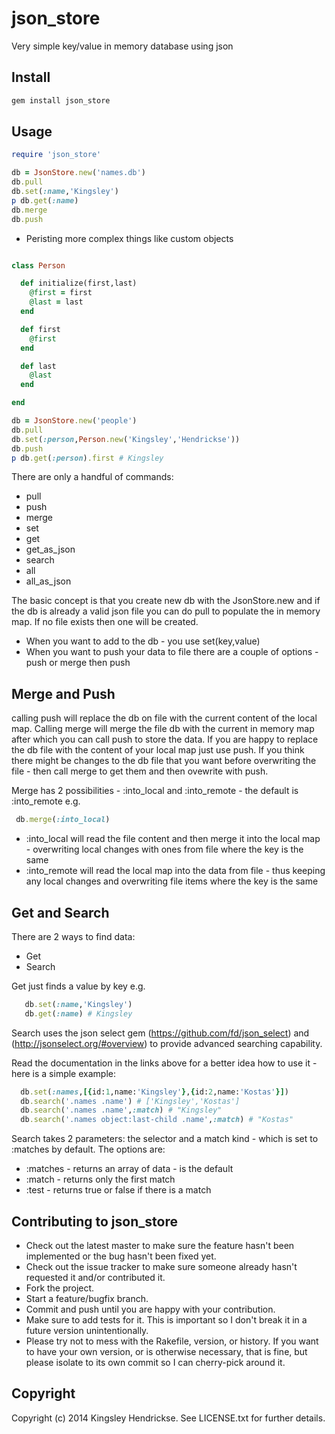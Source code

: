# json_store

Very simple key/value in memory database using json

## Install

```ruby
gem install json_store
```

## Usage

```ruby
require 'json_store'

db = JsonStore.new('names.db')
db.pull
db.set(:name,'Kingsley')
p db.get(:name)
db.merge
db.push
```

* Peristing more complex things like custom objects

```ruby

class Person

  def initialize(first,last)
    @first = first
    @last = last
  end

  def first
    @first
  end

  def last
    @last
  end

end

db = JsonStore.new('people')
db.pull
db.set(:person,Person.new('Kingsley','Hendrickse'))
db.push
p db.get(:person).first # Kingsley

```

There are only a handful of commands:

* pull
* push
* merge
* set
* get
* get_as_json
* search
* all
* all_as_json

The basic concept is that you create new db with the JsonStore.new and if the db is already a valid json file you can do pull to populate the in memory map. If no file exists then
one will be created.

* When you want to add to the db - you use set(key,value)
* When you want to push your data to file there are a couple of options - push or merge then push

## Merge and Push

calling push will replace the db on file with the current content of the local map. Calling merge will merge the file db with the current in memory map after which you can call push
to store the data. If you are happy to replace the db file with the content of your local map just use push. If you think there might be changes to the db file that you want before
overwriting the file - then call merge to get them and then ovewrite with push.

Merge has 2 possibilities - :into_local and :into_remote - the default is :into_remote  e.g.

```ruby
 db.merge(:into_local)
```

* :into_local will read the file content and then merge it into the local map - overwriting local changes with ones from file where the key is the same
* :into_remote will read the local map into the data from file - thus keeping any local changes and overwriting file items where the key is the same

## Get and Search

There are 2 ways to find data:

* Get
* Search

Get just finds a value by key e.g.

```ruby
   db.set(:name,'Kingsley')
   db.get(:name) # Kingsley
```

Search uses the json select gem (https://github.com/fd/json_select) and (http://jsonselect.org/#overview) to provide advanced searching capability.

Read the documentation in the links above for a better idea how to use it - here is a simple example:

```ruby
  db.set(:names,[{id:1,name:'Kingsley'},{id:2,name:'Kostas'}])
  db.search('.names .name') # ['Kingsley','Kostas']
  db.search('.names .name',:match) # "Kingsley"
  db.search('.names object:last-child .name',:match) # "Kostas"
```

Search takes 2 parameters:  the selector and a match kind - which is set to :matches by default. The options are:

* :matches - returns an array of data - is the default
* :match - returns only the first match
* :test - returns true or false if there is a match


## Contributing to json_store
 
* Check out the latest master to make sure the feature hasn't been implemented or the bug hasn't been fixed yet.
* Check out the issue tracker to make sure someone already hasn't requested it and/or contributed it.
* Fork the project.
* Start a feature/bugfix branch.
* Commit and push until you are happy with your contribution.
* Make sure to add tests for it. This is important so I don't break it in a future version unintentionally.
* Please try not to mess with the Rakefile, version, or history. If you want to have your own version, or is otherwise necessary, that is fine, but please isolate to its own commit so I can cherry-pick around it.

## Copyright

Copyright (c) 2014 Kingsley Hendrickse. See LICENSE.txt for
further details.

